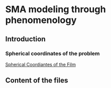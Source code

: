 # SMA modeling through phenomenology

## Introduction

### Spherical coordinates of the problem

[Spherical Coordiantes of the Film](coordesfericas_filmitamar.jpg)


## Content of the files


